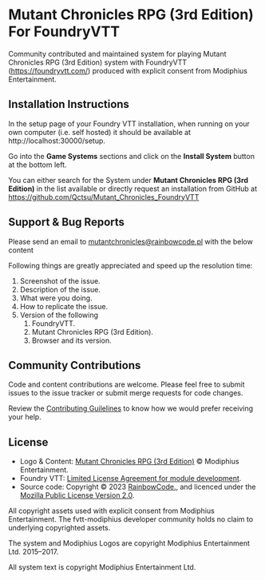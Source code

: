 <!-- ![Banner_01](/uploads/542feb29f231aaa8417d6dd1b1f62507/Banner_01.png) -->

# Mutant Chronicles RPG (3rd Edition) For FoundryVTT

Community contributed and maintained system for playing Mutant Chronicles RPG (3rd Edition) system with FoundryVTT (https://foundryvtt.com/) produced with explicit consent from Modiphius Entertainment.

## Installation Instructions

In the setup page of your Foundry VTT installation, when running on your own computer (i.e. self hosted) it should be available at http://localhost:30000/setup.

Go into the **Game Systems** sections and click on the **Install System** button at the bottom left.

You can either search for the System under **Mutant Chronicles RPG (3rd Edition)** in the list available or directly request an installation from GitHub at https://github.com/Qctsu/Mutant_Chronicles_FoundryVTT

## Support & Bug Reports

Please send an email to [mutantchronicles@rainbowcode.pl](mailto:mutantchronicles@rainbowcode.pl) with the below content

Following things are greatly appreciated and speed up the resolution time:

1. Screenshot of the issue.
2. Description of the issue.
3. What were you doing.
4. How to replicate the issue.
5. Version of the following
   1. FoundryVTT.
   2. Mutant Chronicles RPG (3rd Edition).
   3. Browser and its version.

## Community Contributions

<!-- [![pipeline status](https://github.com/qctsu/mutant_chronicles_foundryVTT/badges/master/pipeline.svg)](https://github.com/qctsu/mutant_chronicles_foundryVTT/-/commits/master) -->

Code and content contributions are welcome. Please feel free to submit issues to the issue tracker or submit merge requests for code changes.

Review the [Contributing Guilelines](https://github.com/Qctsu/Mutant_Chronicles_FoundryVTT/blob/main/CONTRIBUTING.md) to know how we would prefer receiving your help.

<!--### Code Contributions

@Hooking was generous enough to let us reuse the item selector from his game system [Foundry VTT Pathfinder 2e (PF2e)](https://gitlab.com/hooking/foundry-vtt---pathfinder-2e). That piece of code was contributed by `an unkown contributor` on the PF2e game system. MOST of this project has been very heavily influenced by [Foundry VTT Pathfinder 2E](https://gitlab.com/hooking/foundry-vtt---pathfinder-2e). All credit to their previous work and generosity.
-->
## License

- Logo & Content: [Mutant Chronicles RPG (3rd Edition)](https://www.modiphius.net/collections/all/mutant-chronicles) © Modiphius Entertainment.
- Foundry VTT: [Limited License Agreement for module development](https://foundryvtt.com/article/license/).
- Source code: Copyright © 2023 [RainbowCode.](https:rainbowcode.pl/foundry), and licenced under the [Mozilla Public License Version 2.0](https://github.com/Qctsu/Mutant_Chronicles_FoundryVTT/blob/main/LICENSE).

All copyright assets used with explicit consent from Modiphius Entertainment. The fvtt-modiphius developer community holds no claim to underlying copyrighted assets.

The system and Modiphius Logos are copyright Modiphius Entertainment Ltd. 2015–2017.

All system text is copyright Modiphius Entertainment Ltd.
